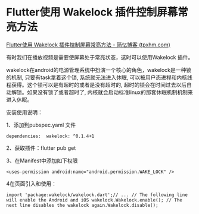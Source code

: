 # Flutter使用 Wakelock 插件控制屏幕常亮方法

[Flutter使用 Wakelock 插件控制屏幕常亮方法 - 简忆博客 (tpxhm.com)](https://www.tpxhm.com/fdetail/349.html)

有时我们在播放视频是需要使屏幕处于常亮状态，这时可以使用Wakelock 插件。

 wakelock在android的电源管理系统中扮演一个核心的角色，wakelock是一种锁的机制, 只要有task拿着这个锁, 系统就无法进入休眠, 可以被用户态进程和内核线程获得。这个锁可以是有超时的或者是没有超时的, 超时的锁会在时间过去以后自动解锁。如果没有锁了或者超时了, 内核就会启动标准linux的那套休眠机制机制来进入休眠。

安装使用说明：

1、添加到pubspec.yaml 文件

```
dependencies:  wakelock: ^0.1.4+1
```

2、获取插件：flutter pub get

3、在Manifest中添加如下权限

```
<uses-permission android:name="android.permission.WAKE_LOCK" />
```

4在页面引入和使用：

```
import 'package:wakelock/wakelock.dart';// ... // The following line will enable the Android and iOS wakelock.Wakelock.enable(); // The next line disables the wakelock again.Wakelock.disable();
```